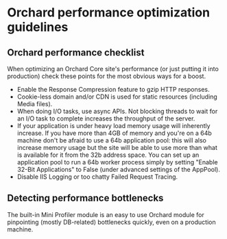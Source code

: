 # Orchard performance optimization guidelines

## Orchard performance checklist

When optimizing an Orchard Core site's performance (or just putting it into production) check these points for the most obvious ways for a boost.

- Enable the Response Compression feature to gzip HTTP responses.
- Cookie-less domain and/or CDN is used for static resources (including Media files).
- When doing I/O tasks, use async APIs. Not blocking threads to wait for an I/O task to complete increases the throughput of the server.
- If your application is under heavy load memory usage will inherently increase. If you have more than 4GB of memory and you're on a 64b machine don't be afraid to use a 64b application pool: this will also increase memory usage but the site will be able to use more than what is available for it from the 32b address space. You can set up an application pool to run a 64b worker process simply by setting "Enable 32-Bit Applications" to False (under advanced settings of the AppPool).
- Disable IIS Logging or too chatty Failed Request Tracing.

## Detecting performance bottlenecks

The built-in Mini Profiler module is an easy to use Orchard module for pinpointing (mostly DB-related) bottlenecks quickly, even on a production machine.
